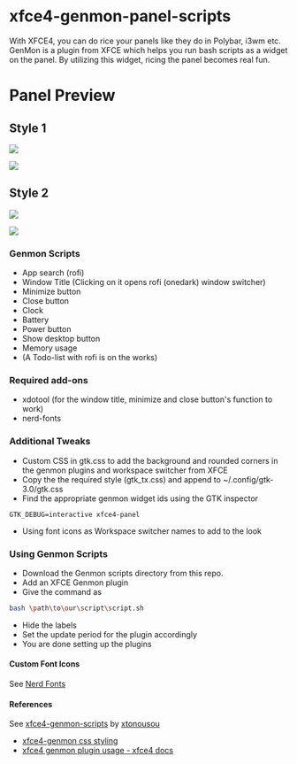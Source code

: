 # xfce4-genmon-panel-scripts

With XFCE4, you can do rice your panels like they do in Polybar, i3wm etc. GenMon is a plugin from XFCE which helps you run bash scripts as a widget on the panel. By utilizing this widget, ricing the panel becomes real fun.

# Panel Preview

## Style 1

![](https://github.com/levimake/xfce4-genmon-panel-scripts/blob/main/screenshots/style1/panel1-a.png)

![](https://github.com/levimake/xfce4-genmon-panel-scripts/blob/main/screenshots/style1/panel1-b.png)

## Style 2

![](https://github.com/levimake/xfce4-genmon-panel-scripts/blob/main/screenshots/style2/panel2.jpg)

![](https://github.com/levimake/xfce4-genmon-panel-scripts/blob/main/screenshots/style2/panel2-1.png)

### Genmon Scripts

- App search (rofi)
- Window Title (Clicking on it opens rofi (onedark) window switcher)
- Minimize button
- Close button
- Clock
- Battery 
- Power button
- Show desktop button
- Memory usage
- (A Todo-list with rofi is on the works)

### Required add-ons

- xdotool (for the window title, minimize and close button's function to work)
- nerd-fonts

### Additional Tweaks

- Custom CSS in gtk.css to add the background and rounded corners in the genmon plugins and workspace switcher from XFCE
- Copy the the required style (gtk_tx.css) and append to ~/.config/gtk-3.0/gtk.css
- Find the appropriate genmon widget ids using the GTK inspector
```
GTK_DEBUG=interactive xfce4-panel
```
- Using font icons as Workspace switcher names to add to the look

### Using Genmon Scripts

 - Download the Genmon scripts directory from this repo.
 - Add an XFCE Genmon plugin
 - Give the command as
 ```sh
 bash \path\to\our\script\script.sh
 ```
  - Hide the labels
  - Set the update period for the plugin accordingly
  - You are done setting up the plugins
  
 #### Custom Font Icons
 See [Nerd Fonts](https://www.nerdfonts.com/cheat-sheet)
 
 #### References
 See [xfce4-genmon-scripts](https://github.com/xtonousou/xfce4-genmon-scripts) by [xtonousou](https://github.com/xtonousou)
 - [xfce4-genmon css styling](https://git.xfce.org/panel-plugins/xfce4-genmon-plugin/tree/CSS%20Styling.txt)
 - [xfce4 genmon plugin usage - xfce4 docs](https://docs.xfce.org/panel-plugins/xfce4-genmon-plugin/start#usage)
